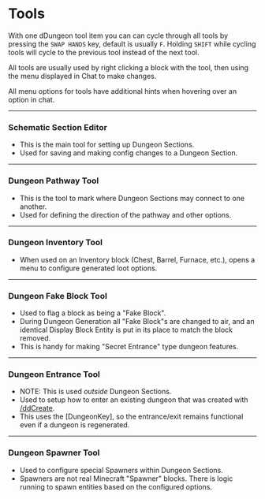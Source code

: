 # Tools

With one dDungeon tool item you can can cycle through all tools by pressing the `SWAP HANDS` key, default is usually `F`. Holding `SHIFT` while cycling tools will cycle to the previous tool instead of the next tool.

All tools are usually used by right clicking a block with the tool, then using the menu displayed in Chat to make changes.

All menu options for tools have additional hints when hovering over an option in chat.

---

### Schematic Section Editor
- This is the main tool for setting up Dungeon Sections.
- Used for saving and making config changes to a Dungeon Section.

---

### Dungeon Pathway Tool
- This is the tool to mark where Dungeon Sections may connect to one another.
- Used for defining the direction of the pathway and other options.

---

### Dungeon Inventory Tool
- When used on an Inventory block (Chest, Barrel, Furnace, etc.), opens a menu to configure generated loot options.

---

### Dungeon Fake Block Tool
- Used to flag a block as being a "Fake Block".
- During Dungeon Generation all "Fake Block"s are changed to air, and an identical Display Block Entity is put in its place to match the block removed.
- This is handy for making "Secret Entrance" type dungeon features.

---

### Dungeon Entrance Tool
- NOTE: This is used *outside* Dungeon Sections.
- Used to setup how to enter an existing dungeon that was created with [/ddCreate](/docs/commands.md#ddcreate-dungeontype-dungeonkey).
- This uses the [DungeonKey], so the entrance/exit remains functional even if a dungeon is regenerated.

---

### Dungeon Spawner Tool
- Used to configure special Spawners within Dungeon Sections.
- Spawners are not real Minecraft "Spawner" blocks. There is logic running to spawn entities based on the configured options.
